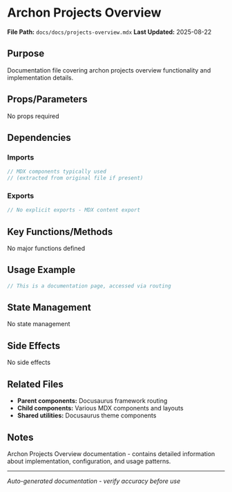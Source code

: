 # Archon Projects Overview

**File Path:** `docs/docs/projects-overview.mdx`
**Last Updated:** 2025-08-22

## Purpose
Documentation file covering archon projects overview functionality and implementation details.

## Props/Parameters
No props required

## Dependencies

### Imports
```javascript
// MDX components typically used
// (extracted from original file if present)
```

### Exports
```javascript
// No explicit exports - MDX content export
```

## Key Functions/Methods
No major functions defined

## Usage Example
```javascript
// This is a documentation page, accessed via routing
```

## State Management
No state management

## Side Effects
No side effects

## Related Files
- **Parent components:** Docusaurus framework routing
- **Child components:** Various MDX components and layouts
- **Shared utilities:** Docusaurus theme components

## Notes
Archon Projects Overview documentation - contains detailed information about implementation, configuration, and usage patterns.

---
*Auto-generated documentation - verify accuracy before use*